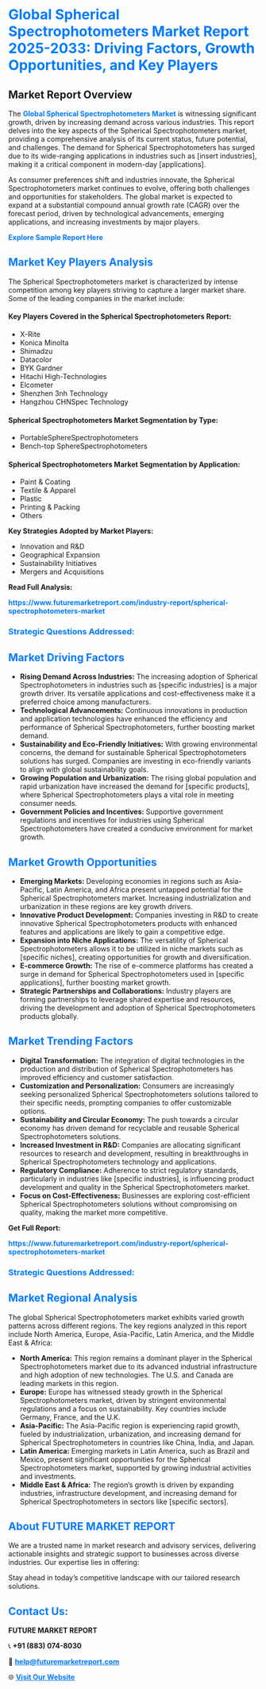 <h1 style="color: #007BFF;">Global Spherical Spectrophotometers Market Report 2025-2033: Driving Factors, Growth Opportunities, and Key Players</h1>

<section id="overview">
<h2>Market Report Overview</h2>
<p>The <a href="https://www.futuremarketreport.com/industry-report/spherical-spectrophotometers-market" style="color: #007BFF; text-decoration: none;"><strong>Global Spherical Spectrophotometers Market</strong></a> is witnessing significant growth, driven by increasing demand across various industries. This report delves into the key aspects of the Spherical Spectrophotometers market, providing a comprehensive analysis of its current status, future potential, and challenges. The demand for Spherical Spectrophotometers has surged due to its wide-ranging applications in industries such as [insert industries], making it a critical component in modern-day [applications].</p>
<p>As consumer preferences shift and industries innovate, the Spherical Spectrophotometers market continues to evolve, offering both challenges and opportunities for stakeholders. The global market is expected to expand at a substantial compound annual growth rate (CAGR) over the forecast period, driven by technological advancements, emerging applications, and increasing investments by major players.</p>
</section>

<section id="overview">
<p><a href="https://www.futuremarketreport.com/request-sample/reportId=42844" style="color: #007BFF; text-decoration: none;"><strong>Explore Sample Report Here</strong></a></p>
</section>

<section id="key-players">
<h2 style="color: #007BFF;">Market Key Players Analysis</h2>
<p>The Spherical Spectrophotometers market is characterized by intense competition among key players striving to capture a larger market share. Some of the leading companies in the market include:</p>
<h4>Key Players Covered in the Spherical Spectrophotometers Report:</h4>
<ul><li>X-Rite</li><li>Konica Minolta</li><li>Shimadzu</li><li>Datacolor</li><li>BYK Gardner</li><li>Hitachi High-Technologies</li><li>Elcometer</li><li>Shenzhen 3nh Technology</li><li>Hangzhou CHNSpec Technology</li></ul>
<h4>Spherical Spectrophotometers Market Segmentation by Type:</h4>
<ul><li>PortableSphereSpectrophotometers</li><li>Bench-top SphereSpectrophotometers</li></ul>

<h4>Spherical Spectrophotometers Market Segmentation by Application:</h4>
<ul><li>Paint &amp; Coating</li><li>Textile &amp; Apparel</li><li>Plastic</li><li>Printing &amp; Packing</li><li>Others</li></ul>
<p><strong>Key Strategies Adopted by Market Players:</strong></p>
<ul>
<li>Innovation and R&D</li>
<li>Geographical Expansion</li>
<li>Sustainability Initiatives</li>
<li>Mergers and Acquisitions</li>
</ul>
</section>

<section>
<p><strong>Read Full Analysis: </strong></p><a href="https://www.futuremarketreport.com/industry-report/spherical-spectrophotometers-market" style="color: #007BFF; text-decoration: none;"><strong>https://www.futuremarketreport.com/industry-report/spherical-spectrophotometers-market</strong></a>
<h3 style="color: #007BFF;">Strategic Questions Addressed:</h3>
</section>

<section id="driving-factors">
<h2 style="color: #007BFF;">Market Driving Factors</h2>
<ul>
<li><strong>Rising Demand Across Industries:</strong> The increasing adoption of Spherical Spectrophotometers in industries such as [specific industries] is a major growth driver. Its versatile applications and cost-effectiveness make it a preferred choice among manufacturers.</li>
<li><strong>Technological Advancements:</strong> Continuous innovations in production and application technologies have enhanced the efficiency and performance of Spherical Spectrophotometers, further boosting market demand.</li>
<li><strong>Sustainability and Eco-Friendly Initiatives:</strong> With growing environmental concerns, the demand for sustainable Spherical Spectrophotometers solutions has surged. Companies are investing in eco-friendly variants to align with global sustainability goals.</li>
<li><strong>Growing Population and Urbanization:</strong> The rising global population and rapid urbanization have increased the demand for [specific products], where Spherical Spectrophotometers plays a vital role in meeting consumer needs.</li>
<li><strong>Government Policies and Incentives:</strong> Supportive government regulations and incentives for industries using Spherical Spectrophotometers have created a conducive environment for market growth.</li>
</ul>
</section>

<section id="growth-opportunities">
<h2 style="color: #007BFF;">Market Growth Opportunities</h2>
<ul>
<li><strong>Emerging Markets:</strong> Developing economies in regions such as Asia-Pacific, Latin America, and Africa present untapped potential for the Spherical Spectrophotometers market. Increasing industrialization and urbanization in these regions are key growth drivers.</li>
<li><strong>Innovative Product Development:</strong> Companies investing in R&D to create innovative Spherical Spectrophotometers products with enhanced features and applications are likely to gain a competitive edge.</li>
<li><strong>Expansion into Niche Applications:</strong> The versatility of Spherical Spectrophotometers allows it to be utilized in niche markets such as [specific niches], creating opportunities for growth and diversification.</li>
<li><strong>E-commerce Growth:</strong> The rise of e-commerce platforms has created a surge in demand for Spherical Spectrophotometers used in [specific applications], further boosting market growth.</li>
<li><strong>Strategic Partnerships and Collaborations:</strong> Industry players are forming partnerships to leverage shared expertise and resources, driving the development and adoption of Spherical Spectrophotometers products globally.</li>
</ul>
</section>

<section id="trending-factors">
<h2 style="color: #007BFF;">Market Trending Factors</h2>
<ul>
<li><strong>Digital Transformation:</strong> The integration of digital technologies in the production and distribution of Spherical Spectrophotometers has improved efficiency and customer satisfaction.</li>
<li><strong>Customization and Personalization:</strong> Consumers are increasingly seeking personalized Spherical Spectrophotometers solutions tailored to their specific needs, prompting companies to offer customizable options.</li>
<li><strong>Sustainability and Circular Economy:</strong> The push towards a circular economy has driven demand for recyclable and reusable Spherical Spectrophotometers solutions.</li>
<li><strong>Increased Investment in R&D:</strong> Companies are allocating significant resources to research and development, resulting in breakthroughs in Spherical Spectrophotometers technology and applications.</li>
<li><strong>Regulatory Compliance:</strong> Adherence to strict regulatory standards, particularly in industries like [specific industries], is influencing product development and quality in the Spherical Spectrophotometers market.</li>
<li><strong>Focus on Cost-Effectiveness:</strong> Businesses are exploring cost-efficient Spherical Spectrophotometers solutions without compromising on quality, making the market more competitive.</li>
</ul>
</section>

<section>
<p><strong>Get Full Report: </strong></p><a href="https://www.futuremarketreport.com/industry-report/spherical-spectrophotometers-market" style="color: #007BFF; text-decoration: none;"><strong>https://www.futuremarketreport.com/industry-report/spherical-spectrophotometers-market</strong></a>
<h3 style="color: #007BFF;">Strategic Questions Addressed:</h3>
</section>


<section id="regional-analysis">
<h2 style="color: #007BFF;">Market Regional Analysis</h2>
<p>The global Spherical Spectrophotometers market exhibits varied growth patterns across different regions. The key regions analyzed in this report include North America, Europe, Asia-Pacific, Latin America, and the Middle East & Africa:</p>
<ul>
<li><strong>North America:</strong> This region remains a dominant player in the Spherical Spectrophotometers market due to its advanced industrial infrastructure and high adoption of new technologies. The U.S. and Canada are leading markets in this region.</li>
<li><strong>Europe:</strong> Europe has witnessed steady growth in the Spherical Spectrophotometers market, driven by stringent environmental regulations and a focus on sustainability. Key countries include Germany, France, and the U.K.</li>
<li><strong>Asia-Pacific:</strong> The Asia-Pacific region is experiencing rapid growth, fueled by industrialization, urbanization, and increasing demand for Spherical Spectrophotometers in countries like China, India, and Japan.</li>
<li><strong>Latin America:</strong> Emerging markets in Latin America, such as Brazil and Mexico, present significant opportunities for the Spherical Spectrophotometers market, supported by growing industrial activities and investments.</li>
<li><strong>Middle East & Africa:</strong> The region’s growth is driven by expanding industries, infrastructure development, and increasing demand for Spherical Spectrophotometers in sectors like [specific sectors].</li>
</ul>
</section>

<footer>
<h2 style="color: #007BFF;">About FUTURE MARKET REPORT</h2>
<p>We are a trusted name in market research and advisory services, delivering actionable insights and strategic support to businesses across diverse industries. Our expertise lies in offering:</p>

<p>Stay ahead in today’s competitive landscape with our tailored research solutions.</p>

<h2 style="color: #007BFF;">Contact Us:</h2>
<p><strong>FUTURE MARKET REPORT</strong></p>
<p>📞 <strong>+91 (883) 074-8030</strong></p>
<p>📧 <strong><a href="mailto:help@futuremarketreport.com" style="color: #007BFF;">help@futuremarketreport.com</a></strong></p>
<p>🌐 <strong><a href="https://www.futuremarketreport.com/" style="color: #007BFF;">Visit Our Website</a></strong></p>
</footer>